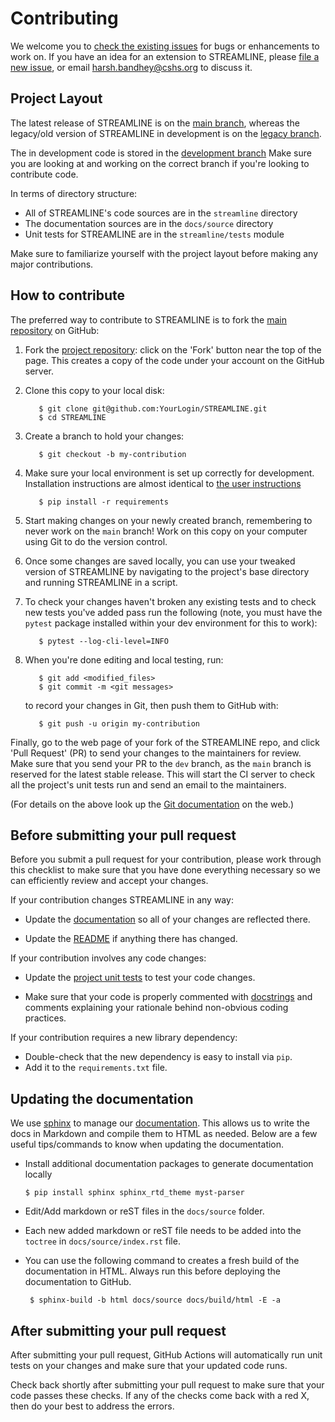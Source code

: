 # Contributing

We welcome you to [check the existing issues](https://github.com/UrbsLab/STREAMLINE/issues/) for bugs or enhancements to work on. 
If you have an idea for an extension to STREAMLINE, please [file a new issue](https://github.com/UrbsLab/STREAMLINE/issues//new), 
or email harsh.bandhey@cshs.org to discuss it.

## Project Layout

The latest release of STREAMLINE is on the [main branch](https://github.com/UrbsLab/STREAMLINE/tree/main), 
whereas the legacy/old version of STREAMLINE in development is on the [legacy branch](https://github.com/STREAMLINE/tree/legacy).

The in development code is stored in the  [development branch](https://github.com/STREAMLINE/tree/dev)
Make sure you are looking at and working on the correct branch if you're looking to contribute code.

In terms of directory structure:

* All of STREAMLINE's code sources are in the `streamline` directory
* The documentation sources are in the `docs/source` directory
* Unit tests for STREAMLINE are in the `streamline/tests` module

Make sure to familiarize yourself with the project layout before making any major contributions.

## How to contribute

The preferred way to contribute to STREAMLINE is to fork the 
[main repository](https://github.com/UrbsLab/STREAMLINE/) on
GitHub:

1. Fork the [project repository](https://github.com/UrbsLab/STREAMLINE/):
   click on the 'Fork' button near the top of the page. This creates
   a copy of the code under your account on the GitHub server.

2. Clone this copy to your local disk:

          $ git clone git@github.com:YourLogin/STREAMLINE.git
          $ cd STREAMLINE

3. Create a branch to hold your changes:

          $ git checkout -b my-contribution

4. Make sure your local environment is set up correctly for development. Installation instructions are almost identical to [the user instructions](install.md)

          $ pip install -r requirements

5. Start making changes on your newly created branch, remembering to never work on the ``main`` branch! Work on this copy on your computer using Git to do the version control.

6. Once some changes are saved locally, you can use your tweaked version of STREAMLINE by navigating to the project's base directory and running STREAMLINE in a script. 

7. To check your changes haven't broken any existing tests and to check new tests you've added pass run the following (note, you must have the `pytest` package installed within your dev environment for this to work):

          $ pytest --log-cli-level=INFO

8. When you're done editing and local testing, run:

          $ git add <modified_files>
          $ git commit -m <git messages>

   to record your changes in Git, then push them to GitHub with:

          $ git push -u origin my-contribution

Finally, go to the web page of your fork of the STREAMLINE repo, and click 'Pull Request' (PR) to send your changes to the maintainers for review. Make sure that you send your PR to the `dev` branch, as the `main` branch is reserved for the latest stable release. This will start the CI server to check all the project's unit tests run and send an email to the maintainers.

(For details on the above look up the [Git documentation](http://git-scm.com/documentation) on the web.)

## Before submitting your pull request

Before you submit a pull request for your contribution, please work through this checklist to make sure that you have done everything necessary so we can efficiently review and accept your changes.

If your contribution changes STREAMLINE in any way:

* Update the [documentation](https://github.com/UrbsLab/STREAMLINE/tree/main/docs/source) so all of your changes are reflected there.

* Update the [README](https://github.com/UrbsLab/STREAMLINE/blob/main/README.md) if anything there has changed.

If your contribution involves any code changes:

* Update the [project unit tests](https://github.com/UrbsLab/STREAMLINE/tree/main/streamine/tests) to test your code changes.

* Make sure that your code is properly commented with [docstrings](https://www.python.org/dev/peps/pep-0257/) and comments explaining your rationale behind non-obvious coding practices.

If your contribution requires a new library dependency:

* Double-check that the new dependency is easy to install via `pip`. 
* Add it to the `requirements.txt` file.

## Updating the documentation

We use [sphinx](https://www.sphinx-doc.org/) to manage our [documentation](https://urbslab.github.io/STREAMLINE/). 
This allows us to write the docs in Markdown and compile them to HTML as needed. 
Below are a few useful tips/commands to know when updating the documentation.

* Install additional documentation packages to generate documentation locally 
      
      $ pip install sphinx sphinx_rtd_theme myst-parser

* Edit/Add markdown or reST files in the `docs/source` folder.
* Each new added markdown or reST file needs to be added into the `toctree` in `docs/source/index.rst` file.

* You can use the following command to creates a fresh build of the documentation in HTML. Always run this before deploying the documentation to GitHub. 

       $ sphinx-build -b html docs/source docs/build/html -E -a


## After submitting your pull request

After submitting your pull request, GitHub Actions will automatically run unit tests on your changes and make sure that your updated code runs.

Check back shortly after submitting your pull request to make sure that your code passes these checks. 
If any of the checks come back with a red X, then do your best to address the errors.